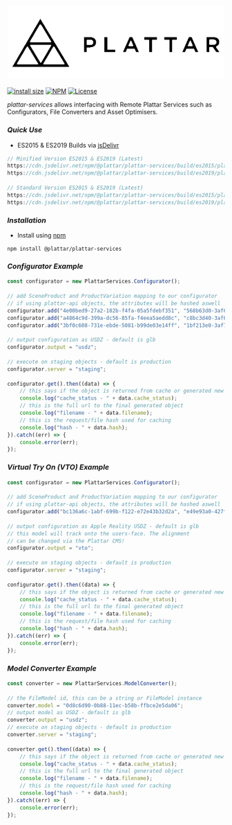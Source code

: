 <h3 align="center">
  <img src="graphics/logo.png?raw=true" alt="Plattar Logo" width="600">
</h3>

[![install size](https://packagephobia.com/badge?p=@plattar/plattar-services)](https://packagephobia.com/result?p=@plattar/plattar-services)
[![NPM](https://img.shields.io/npm/v/@plattar/plattar-services)](https://www.npmjs.com/package/@plattar/plattar-services)
[![License](https://img.shields.io/npm/l/@plattar/plattar-services)](https://www.npmjs.com/package/@plattar/plattar-services)

_plattar-services_ allows interfacing with Remote Plattar Services such as Configurators, File Converters and Asset Optimisers.

### _Quick Use_

-   ES2015 & ES2019 Builds via [jsDelivr](https://www.jsdelivr.com/)

```javascript
// Minified Version ES2015 & ES2019 (Latest)
https://cdn.jsdelivr.net/npm/@plattar/plattar-services/build/es2015/plattar-services.min.js
https://cdn.jsdelivr.net/npm/@plattar/plattar-services/build/es2019/plattar-services.min.js

// Standard Version ES2015 & ES2019 (Latest)
https://cdn.jsdelivr.net/npm/@plattar/plattar-services/build/es2015/plattar-services.js
https://cdn.jsdelivr.net/npm/@plattar/plattar-services/build/es2019/plattar-services.js
```

### _Installation_

-   Install using [npm](https://www.npmjs.com/package/@plattar/plattar-services)

```console
npm install @plattar/plattar-services
```

### _Configurator Example_

```js
const configurator = new PlattarServices.Configurator();

// add SceneProduct and ProductVariation mapping to our configurator
// if using plattar-api objects, the attributes will be hashed aswell
configurator.add("4e00bed9-27a2-182b-f4fa-05a5fdebf351", "568b63d0-3af6-11e9-8543-4d96b548a86f");
configurator.add("a4864c9d-399a-dc56-85fa-f4eea5aedd8c", "c8bc3d40-3af6-11e9-8e4f-fb10e27e3a41");
configurator.add("3bf0c608-731e-ebde-5081-b99de03e14ff", "1bf213e0-3af7-11e9-bb39-dbde969e139c");

// output configuration as USDZ - default is glb
configurator.output = "usdz";

// execute on staging objects - default is production
configurator.server = "staging";

configurator.get().then((data) => {
    // this says if the object is returned from cache or generated new
    console.log("cache_status - " + data.cache_status);
    // this is the full url to the final generated object
    console.log("filename - " + data.filename);
    // this is the request/file hash used for caching
    console.log("hash - " + data.hash);
}).catch((err) => {
    console.error(err);
});
```

### _Virtual Try On (VTO) Example_

```js
const configurator = new PlattarServices.Configurator();

// add SceneProduct and ProductVariation mapping to our configurator
// if using plattar-api objects, the attributes will be hashed aswell
configurator.add("bc136a6c-1abf-699b-f122-e72e43b32d2a", "e49e93a0-427f-11ec-acd9-9d5725e9cdf9");

// output configuration as Apple Reality USDZ - default is glb
// this model will track onto the users-face. The alignment 
// can be changed via the Plattar CMS!
configurator.output = "vto";

// execute on staging objects - default is production
configurator.server = "staging";

configurator.get().then((data) => {
    // this says if the object is returned from cache or generated new
    console.log("cache_status - " + data.cache_status);
    // this is the full url to the final generated object
    console.log("filename - " + data.filename);
    // this is the request/file hash used for caching
    console.log("hash - " + data.hash);
}).catch((err) => {
    console.error(err);
});
```

### _Model Converter Example_

```js
const converter = new PlattarServices.ModelConverter();

// the FileModel id, this can be a string or FileModel instance
converter.model = "0d8c6d90-0b88-11ec-b58b-ffbce2e5da06";
// output model as USDZ - default is glb
converter.output = "usdz";
// execute on staging objects - default is production
converter.server = "staging";

converter.get().then((data) => {
    // this says if the object is returned from cache or generated new
    console.log("cache_status - " + data.cache_status);
    // this is the full url to the final generated object
    console.log("filename - " + data.filename);
    // this is the request/file hash used for caching
    console.log("hash - " + data.hash);
}).catch((err) => {
    console.error(err);
});
```
